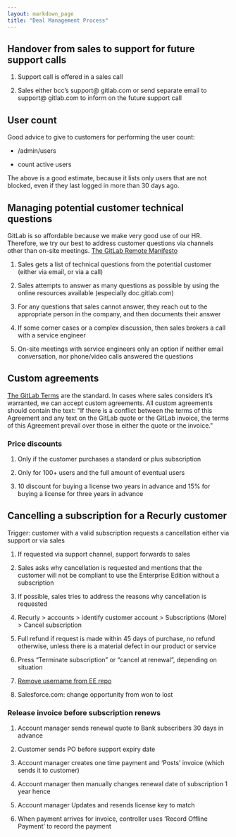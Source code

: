 ```yaml
---
layout: markdown_page
title: "Deal Management Process"
---
```


## Handover from sales to support for future support calls

1. Support call is offered in a sales call

1. Sales either bcc’s support@ gitlab.com or send separate email to support@ gitlab.com to inform on the future support call

## User count

Good advice to give to customers for performing the user count:

- /admin/users

- count active users

The above is a good estimate, because it lists only users that are not blocked, even if they last logged in more than 30 days ago.

## Managing potential customer technical questions

GitLab is so affordable because we make very good use of our HR. Therefore, we try our best to address customer questions via channels other than on-site meetings.
[The GitLab Remote Manifesto](https://about.gitlab.com/2015/04/08/the-remote-manifesto/)

1. Sales gets a list of technical questions from the potential customer (either via email, or via a call)

1. Sales attempts to answer as many questions as possible by using the online resources available (especially doc.gitlab.com)

1. For any questions that sales cannot answer, they reach out to the appropriate person in the company, and then documents their answer

1. If some corner cases or a complex discussion, then sales brokers a call with a service engineer

1. On-site meetings with service engineers only an option if neither email conversation, nor phone/video calls answered the questions

## Custom agreements

[The GitLab Terms](https://about.gitlab.com/terms/) are the standard. In cases where sales considers it’s warranted, we can accept custom agreements. All custom agreements should contain the text: "If there is a conflict between the terms of this Agreement and any text on the GitLab quote or the GitLab invoice, the terms of this Agreement prevail over those in either the quote or the invoice."


### Price discounts

1. Only if the customer purchases a standard or plus subscription 

1. Only for 100+ users and the full amount of eventual users

1. 10 discount for buying a license two years in advance and 15% for buying a license for three years in advance

## Cancelling a subscription for a Recurly customer

Trigger: customer with a valid subscription requests a cancellation either via support or via sales

1. If requested via support channel, support forwards to sales

1. Sales asks why cancellation is requested and mentions that the customer will not be compliant to use the Enterprise Edition without a subscription

1. If possible, sales tries to address the reasons why cancellation is requested

1. Recurly > accounts > identify customer account > Subscriptions (More) > Cancel subscription

1. Full refund if request is made within 45 days of purchase, no refund otherwise, unless there is a material defect in our product or service

1. Press “Terminate subscription” or “cancel at renewal”, depending on situation

1. [Remove username from EE repo](source/handbook/sales-process/licenses#removing-access-from-ee)

1. Salesforce.com: change opportunity from won to lost


### Release invoice before subscription renews

1. Account manager sends renewal quote to Bank subscribers 30 days in advance

1. Customer sends PO before support expiry date

1. Account manager creates one time payment and ‘Posts’ invoice (which sends it to customer)

1. Account manager then manually changes renewal date of subscription 1 year hence

1. Account manager Updates and resends license key to match

1. When payment arrives for invoice, controller uses ‘Record Offline Payment’ to record the payment
